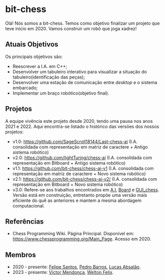 # bit-chess

Olá! Nós somos a bit-chess. Temos como objetivo finalizar um projeto que teve inicio em 2020. Vamos construir um robô que joga xadrez!

## Atuais Objetivos
Os principais objetivos são:

- Reescrever a I.A. em C++;
- Desenvolver um tabuleiro interativo para visualizar a situação do tabuleiro(identificação das peças);
- Desenvolver uma estação de comunicação entre _desktop_ e o sistema embarcado;
- Implementar um braço robótico(objetivo final).

## Projetos
A equipe vivência este projeto desde 2020, tendo uma pausa nos anos 2021 e 2022. Aqui encontra-se listado o histórico das versões dos nossos projetos:

- v1.0: https://github.com/SageScroll18144/Last-chess-ai (I.A. consolidada com representação em matriz de caractere + Antigo sistema robótico)
- v2.0: https://github.com/lightTuring/chess-ai (I.A. consolidada com representação em Bitboard + Antigo sistema robótico)
- v1.1: https://github.com/bit-chess/chess-ai-v1 (I.A. consolidada com representação em matriz de caractere + Novo sistema robótico)
- v2.1: https://github.com/bit-chess/chess-ai-v2/ (I.A. consolidada com representação em Bitboard + Novo sistema robótico)
- v3.0: Refere-se aos trabalhos encontrados em [A.I](https://github.com/bit-chess/A.I.), [Board](https://github.com/bit-chess/Board) e [GUI_chess](https://github.com/bit-chess/GUI_chess). Versão está em construição, entretanto propõe uma versão mais eficiente do quê as anteriores e mantem a mesma abordagem computacional.

## Referências

- Chess Programming Wiki. Página Principal. Disponível em: https://www.chessprogramming.org/Main_Page. Acesso em 2020.

## Membros

- 2020 - presente: [Felipe Santos](https://github.com/SageScroll18144), [Pedro Barros](https://github.com/lightTuring), [Lucas Absalão](https://github.com/LightAsh04).
- 2023 - presente: [Victor Mendonça](https://github.com/Mend25/), [Welton Felix](https://github.com/weltonfelix).
